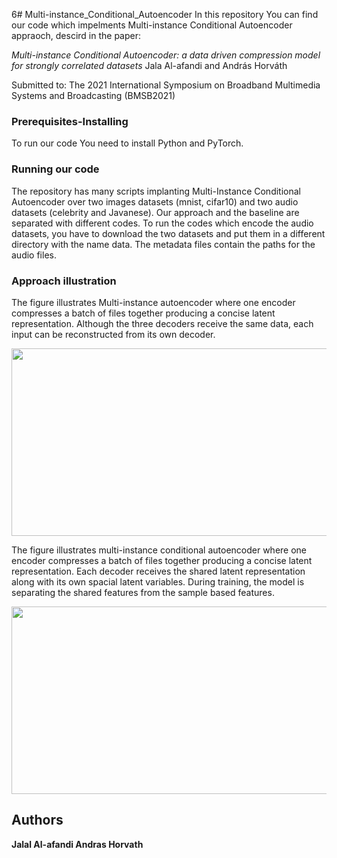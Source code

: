 6# Multi-instance_Conditional_Autoencoder
In this repository You can find our code which impelments Multi-instance Conditional Autoencoder appraoch, descird in the paper:

*Multi-instance Conditional Autoencoder: a data driven compression model for strongly correlated datasets*
Jala Al-afandi and András Horváth

Submitted to:
The 2021 International Symposium on Broadband Multimedia Systems and Broadcasting (BMSB2021)

### Prerequisites-Installing
To run our code You need to install Python and PyTorch.

### Running our code
The repository has many scripts implanting Multi-Instance Conditional Autoencoder over two images datasets (mnist, cifar10) and two audio datasets (celebrity and Javanese). Our approach and the baseline are separated with different codes. To run the codes which encode the audio datasets, you have to download the two datasets and put them in a different directory with the name data. The metadata files contain the paths for the audio files.   

### Approach illustration
The figure illustrates Multi-instance autoencoder where one encoder compresses a batch of files together producing a concise latent representation. Although the three decoders receive the same data, each input can be reconstructed from its own decoder.

<img src="https://i.ibb.co/hBdyg7T/new.png" width="650" height="300">

The figure illustrates multi-instance conditional autoencoder where one encoder compresses a batch of files together producing a concise latent representation. Each decoder receives the shared latent representation along with its own spacial latent variables. During training, the model is separating the shared features from the sample based features.

<img src="https://i.ibb.co/WtDn5Ft/new-cond.png" width="650" height="300">

## Authors
**Jalal Al-afandi 
Andras Horvath** 
